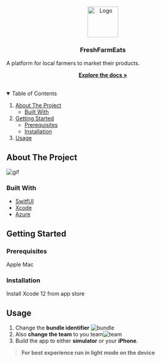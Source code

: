 <!-- PROJECT LOGO -->
<br />
<p align="center">
  <a href="https://github.com/othneildrew/Best-README-Template">
    <img src="https://user-images.githubusercontent.com/25194600/108472120-2ee2fa80-7241-11eb-9645-e6f9da8772f6.png" alt="Logo" width="80" height="80">
  </a>

  <h3 align="center">FreshFarmEats</h3>
  A platform for local farmers to market their products.
  <br />
  <p align="center">
    <a href="https://github.com/othneildrew/Best-README-Template"><strong>Explore the docs »</strong></a>
    <br />
    <br />
  </p>
</p>

<!-- TABLE OF CONTENTS -->
<details open="open">
  <summary>Table of Contents</summary>
  <ol>
    <li>
      <a href="#about-the-project">About The Project</a>
      <ul>
        <li><a href="#built-with">Built With</a></li>
      </ul>
    </li>
    <li>
      <a href="#getting-started">Getting Started</a>
      <ul>
        <li><a href="#prerequisites">Prerequisites</a></li>
        <li><a href="#installation">Installation</a></li>
      </ul>
    </li>
    <li><a href="#usage">Usage</a></li>
  </ol>
</details>




## About The Project
![gif](https://media.giphy.com/media/6j5nHROJsBhhbaXAFC/giphy.gif)

### Built With
* [SwitfUI](https://developer.apple.com/xcode/swiftui/)
* [Xcode](https://developer.apple.com/xcode/)
* [Azure](https://azure.microsoft.com/en-ca/)

## Getting Started

### Prerequisites
Apple Mac

### Installation
Install Xcode 12 from app store

## Usage
1. Change the **bundle identifier** ![bundle](https://user-images.githubusercontent.com/25194600/108473543-02c87900-7243-11eb-94ca-582cb3657ea5.png)
2. Also **change the team** to you team![team](https://user-images.githubusercontent.com/25194600/108473585-11169500-7243-11eb-85f4-118a542ab6b5.png)
3. Build the app to either **simulator** or your **iPhone**.
> **For best experience run in light mode on the device**


